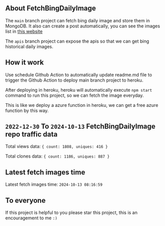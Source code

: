 ## About FetchBingDailyImage

The `main` branch project can fetch bing daily image and store them in MongoDB.
It also can create a post automatically, you can see the images list in [this website](https://oursalbum.netlify.app)

The `apis` branch project can expose the apis so that we can get bing historical daily images.

## How it work

Use schedule Github Action to automatically update readme.md file to trigger the Github Action to deploy main branch project to heroku.

After deploying in heroku, heroku will automatically execute `npm start` command to run this project, so we can fetch the image everyday.

This is like we deploy a azure function in heroku, we can get a free azure function by this way.

## `2022-12-30` To `2024-10-13` FetchBingDailyImage repo traffic data

Total views data: `{ count: 1808, uniques: 416 }`

Total clones data: `{ count: 1186, uniques: 887 }`

## Latest fetch images time

Latest fetch images time: `2024-10-13 08:16:59`

## To everyone

If this project is helpful to you please star this project, this is an encouragement to me `:)`



